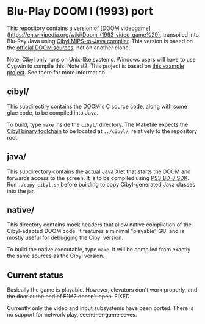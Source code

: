 # Blu-Play DOOM I (1993) port

This repository contains a version of [DOOM videogame](https://en.wikipedia.org/wiki/Doom_(1993_video_game%29), transpiled into Blu-Ray Java using [Cibyl MIPS-to-Java compiler](https://github.com/SimonKagstrom/cibyl/). This version is based on the [official DOOM sources](https://github.com/id-Software/DOOM), not on another clone.

Note: Cibyl only runs on Unix-like systems. Windows users will have to use Cygwin to compile this.
Note #2: This project is based on [this example project](https://github.com/sleirsgoevy/bdj-cibyl). See there for more information.

## cibyl/

This subdirectiry contains the DOOM's C source code, along with some glue code, to be compiled into Java.

To build, type `make` inside the `cibyl/` directory. The Makefile expects the [Cibyl binary toolchain](https://storage.googleapis.com/google-code-archive-downloads/v2/code.google.com/cibyl/cibyl-bin-linux32-21.tar.gz) to be located at `../cibyl/`, relatively to the repository root.

## java/

This subdirectory contains the actual Java Xlet that starts the DOOM and forwards access to the screen. It is to be compiled using [PS3 BD-J SDK](https://mega.nz/#F!A4IFGYga!B6KAPlNBPBzGEN6j5OaDNQ). Run `./copy-cibyl.sh` before building to copy Cibyl-generated Java classes into the jar.

## native/

This directory contains mock headers that allow native compilation of the Cibyl-adapted DOOM code. It features a minimal "playable" GUI and is mostly useful for debugging the Cibyl version.

To build the native executable, type `make`. It will be compiled from exactly the same sources as the Cibyl version.

## Current status

Basically the game is playable. ~~However, elevators don't work properly, and the door at the end of E1M2 doesn't open.~~ FIXED

Currently only the video and input subsystems have been ported. There is no support for network play, ~~sound, or game saves~~.
